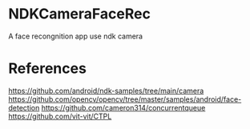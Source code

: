 # NDKCameraFaceRec
A face recongnition app use ndk camera

# References
https://github.com/android/ndk-samples/tree/main/camera
https://github.com/opencv/opencv/tree/master/samples/android/face-detection
https://github.com/cameron314/concurrentqueue
https://github.com/vit-vit/CTPL
